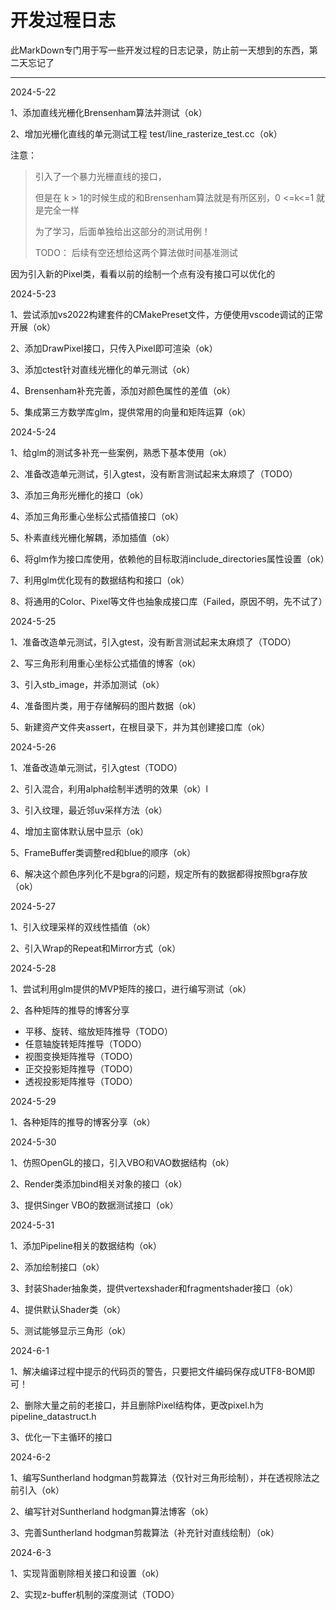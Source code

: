 # 开发过程日志

此MarkDown专门用于写一些开发过程的日志记录，防止前一天想到的东西，第二天忘记了



------------

2024-5-22

1、添加直线光栅化Brensenham算法并测试（ok）

2、增加光栅化直线的单元测试工程 test/line_rasterize_test.cc（ok）

注意：

> 引入了一个暴力光栅直线的接口，
>
> 但是在 k > 1的时候生成的和Brensenham算法就是有所区别，0 <=k<=1 就是完全一样
>
> 为了学习，后面单独给出这部分的测试用例！
>
> TODO： 后续有空还想给这两个算法做时间基准测试

 因为引入新的Pixel类，看看以前的绘制一个点有没有接口可以优化的



2024-5-23

1、尝试添加vs2022构建套件的CMakePreset文件，方便使用vscode调试的正常开展（ok）

2、添加DrawPixel接口，只传入Pixel即可渲染（ok）

3、添加ctest针对直线光栅化的单元测试（ok）

4、Brensenham补充完善，添加对颜色属性的差值（ok）

5、集成第三方数学库glm，提供常用的向量和矩阵运算（ok）



2024-5-24

1、给glm的测试多补充一些案例，熟悉下基本使用（ok）

2、准备改造单元测试，引入gtest，没有断言测试起来太麻烦了（TODO）

3、添加三角形光栅化的接口（ok）

4、添加三角形重心坐标公式插值接口（ok）

5、朴素直线光栅化解耦，添加插值（ok）

6、将glm作为接口库使用，依赖他的目标取消include_directories属性设置（ok）

7、利用glm优化现有的数据结构和接口（ok）

8、将通用的Color、Pixel等文件也抽象成接口库（Failed，原因不明，先不试了）



2024-5-25

1、准备改造单元测试，引入gtest，没有断言测试起来太麻烦了（TODO）

2、写三角形利用重心坐标公式插值的博客（ok）

3、引入stb_image，并添加测试（ok）

4、准备图片类，用于存储解码的图片数据（ok）

5、新建资产文件夹assert，在根目录下，并为其创建接口库（ok）



2024-5-26

1、准备改造单元测试，引入gtest（TODO）

2、引入混合，利用alpha绘制半透明的效果（ok）l

3、引入纹理，最近邻uv采样方法（ok）

4、增加主窗体默认居中显示（ok）

5、FrameBuffer类调整red和blue的顺序（ok）

6、解决这个颜色序列化不是bgra的问题，规定所有的数据都得按照bgra存放（ok）



2024-5-27

1、引入纹理采样的双线性插值（ok）

2、引入Wrap的Repeat和Mirror方式（ok）



2024-5-28

1、尝试利用glm提供的MVP矩阵的接口，进行编写测试（ok）

2、各种矩阵的推导的博客分享

- 平移、旋转、缩放矩阵推导（TODO）
- 任意轴旋转矩阵推导（TODO）
- 视图变换矩阵推导（TODO）
- 正交投影矩阵推导（TODO）
- 透视投影矩阵推导（TODO）



2024-5-29

1、各种矩阵的推导的博客分享（ok）



2024-5-30

1、仿照OpenGL的接口，引入VBO和VAO数据结构（ok）

2、Render类添加bind相关对象的接口（ok）

3、提供Singer VBO的数据测试接口（ok）



2024-5-31

1、添加Pipeline相关的数据结构（ok）

2、添加绘制接口（ok）

3、封装Shader抽象类，提供vertexshader和fragmentshader接口（ok）

4、提供默认Shader类（ok）

5、测试能够显示三角形（ok）



2024-6-1

1、解决编译过程中提示的代码页的警告，只要把文件编码保存成UTF8-BOM即可！

2、删除大量之前的老接口，并且删除Pixel结构体，更改pixel.h为pipeline_datastruct.h

3、优化一下主循环的接口



2024-6-2

1、编写Suntherland hodgman剪裁算法（仅针对三角形绘制），并在透视除法之前引入（ok）

2、编写针对Suntherland hodgman算法博客（ok）

3、完善Suntherland hodgman剪裁算法（补充针对直线绘制）（ok）



2024-6-3

1、实现背面剔除相关接口和设置（ok）

2、实现z-buffer机制的深度测试（TODO）











